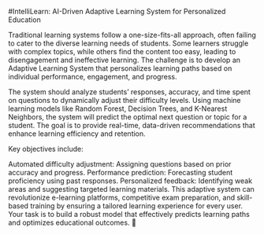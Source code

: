 #IntelliLearn: AI-Driven Adaptive Learning System for Personalized Education

Traditional learning systems follow a one-size-fits-all approach, often failing to cater to the diverse learning needs of students. Some learners struggle with complex topics, while others find the content too easy, leading to disengagement and ineffective learning. The challenge is to develop an Adaptive Learning System that personalizes learning paths based on individual performance, engagement, and progress.

The system should analyze students’ responses, accuracy, and time spent on questions to dynamically adjust their difficulty levels. Using machine learning models like Random Forest, Decision Trees, and K-Nearest Neighbors, the system will predict the optimal next question or topic for a student. The goal is to provide real-time, data-driven recommendations that enhance learning efficiency and retention.

Key objectives include:

Automated difficulty adjustment: Assigning questions based on prior accuracy and progress.
Performance prediction: Forecasting student proficiency using past responses.
Personalized feedback: Identifying weak areas and suggesting targeted learning materials.
This adaptive system can revolutionize e-learning platforms, competitive exam preparation, and skill-based training by ensuring a tailored learning experience for every user. Your task is to build a robust model that effectively predicts learning paths and optimizes educational outcomes. 🚀